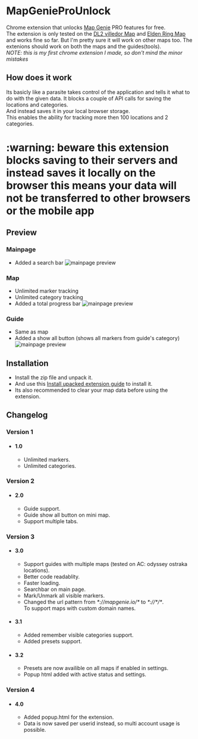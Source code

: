 # MapGenieProUnlock
Chrome extension that unlocks [Map Genie](https://mapgenie.io/) PRO features for free.<br>
The extension is only tested on the [DL2 villedor Map](https://mapgenie.io/dying-light-2/maps/villedor) and [Elden Ring Map](https://mapgenie.io/elden-ring)
and works fine so far. But I'm pretty sure it will work on other maps too.
The extenions should work on both the maps and the guides(tools).<br>
*NOTE: this is my first chrome extension I made, so don't mind the minor mistakes*

## How does it work
   Its basicly like a parasite takes control of the application and tells it what to do with the given data.
   It blocks a couple of API calls for saving the locations and categories.<br>
   And instead saves it in your local browser storage.<br>
   This enables the ability for tracking more then 100 locations and 2 categories.
   
 <h1>:warning: 
beware this extension blocks saving to their servers and instead saves it locally on the browser this means your data will not be transferred to other browsers or the mobile app</h1>
   
 ## Preview
   ### Mainpage
   * Added a search bar
   ![mainpage preview](../assets/previews/mg_mainpage.png?raw=true)
   
   ### Map
   * Unlimited marker tracking
   * Unlimited category tracking
   * Added a total progress bar
   ![mainpage preview](../assets//previews/mg_map.png?raw=true)
   
   ### Guide
   * Same as map
   * Added a show all button (shows all markers from guide's category)
   ![mainpage preview](../assets//previews/mg_guide.png?raw=true)

## Installation
 * Install the zip file and unpack it.
 * And use this [Install upacked extension guide](https://webkul.com/blog/how-to-install-the-unpacked-extension-in-chrome/) to install it.
 * Its also recommended to clear your map data before using the extension.

## Changelog
   ### Version 1
   * #### 1.0
      * Unlimited markers.
      * Unlimited categories.

   ### Version 2
   * #### 2.0
      * Guide support.
      * Guide show all button on mini map.
      * Support multiple tabs.

   ### Version 3
   * #### 3.0
      * Support guides with multiple maps (tested on AC: odyssey ostraka locations).
      * Better code readablity.
      * Faster loading.
      * Searchbar on main page.
      * Mark/Unmark all visible markers.
      * Changed the url pattern from _\*://mapgenie.io/\*_ to _*\://\*/\*_.<br>To support maps with custom domain names.
   * #### 3.1
      * Added remember visible categories support.
      * Added presets support.
   * #### 3.2
      * Presets are now availible on all maps if enabled in settings.
      * Popup html added with active status and settings.

   ### Version 4
   * #### 4.0
      * Added popup.html for the extension.
      * Data is now saved per userid instead, so multi account usage is possible.

